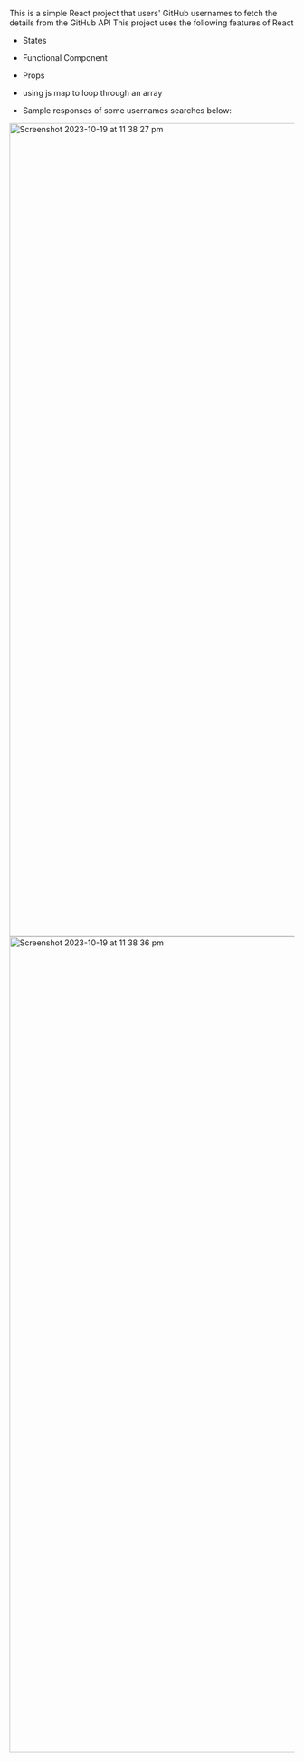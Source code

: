 This is a simple React project that users' GitHub usernames to fetch the details from the GitHub API
This project uses the following features of React
 - States
 - Functional Component
 - Props
 - using js map to loop through an array

 - Sample responses of some usernames searches below:

  <img width="1436" alt="Screenshot 2023-10-19 at 11 38 27 pm" src="https://github.com/ckoneti/usernameFetchWithReact/assets/29856357/f46228ab-8343-4b77-b422-39226381bd16">
<img width="1440" alt="Screenshot 2023-10-19 at 11 38 36 pm" src="https://github.com/ckoneti/usernameFetchWithReact/assets/29856357/c5cc0750-6a9b-4eff-8efa-32d50091f79e">
